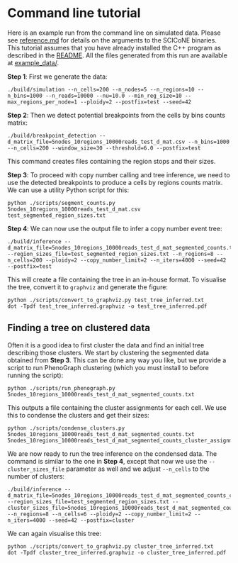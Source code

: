 # Command line tutorial
Here is an example run from the command line on simulated data. Please see [reference.md](../scicone/reference.md) for details on the arguments to the SCICoNE binaries. This tutorial assumes that you have already installed the C++ program as described in the [README](../README.md). All the files generated from this run are available at [example_data/](example_data/).

__Step 1__: First we generate the data:
```
./build/simulation --n_cells=200 --n_nodes=5 --n_regions=10 --n_bins=1000 --n_reads=10000 --nu=10.0 --min_reg_size=10 --max_regions_per_node=1 --ploidy=2 --postfix=test --seed=42
```

__Step 2__: Then we detect potential breakpoints from the cells by bins counts matrix:
```
./build/breakpoint_detection --d_matrix_file=5nodes_10regions_10000reads_test_d_mat.csv --n_bins=1000 --n_cells=200 --window_size=30 --threshold=6.0 --postfix=test
```
This command creates files containing the region stops and their sizes.

__Step 3__: To proceed with copy number calling and tree inference, we need to use the detected breakpoints to produce a cells by regions counts matrix. We can use a utility Python script for this:
```
python ./scripts/segment_counts.py 5nodes_10regions_10000reads_test_d_mat.csv test_segmented_region_sizes.txt
```

__Step 4__: We can now use the output file to infer a copy number event tree:
```
./build/inference --d_matrix_file=5nodes_10regions_10000reads_test_d_mat_segmented_counts.txt --region_sizes_file=test_segmented_region_sizes.txt --n_regions=8 --n_cells=200 --ploidy=2 --copy_number_limit=2 --n_iters=4000 --seed=42 --postfix=test
```
This will create a file containing the tree in an in-house format. To visualise the tree, convert it to `graphviz` and generate the figure:
```
python ./scripts/convert_to_graphviz.py test_tree_inferred.txt
dot -Tpdf test_tree_inferred.graphviz -o test_tree_inferred.pdf
```

## Finding a tree on clustered data
Often it is a good idea to first cluster the data and find an initial tree describing those clusters. We start by clustering the segmented data obtained from __Step 3__. This can be done any way you like, but we provide a script to run PhenoGraph clustering (which you must install to before running the script):
```
python ./scripts/run_phenograph.py 5nodes_10regions_10000reads_test_d_mat_segmented_counts.txt
```

This outputs a file containing the cluster assignments for each cell. We use this to condense the clusters and get their sizes:
```
python ./scripts/condense_clusters.py 5nodes_10regions_10000reads_test_d_mat_segmented_counts.txt 5nodes_10regions_10000reads_test_d_mat_segmented_counts_cluster_assignments.txt
```

We are now ready to run the tree inference on the condensed data. The command is similar to the one in __Step 4__, except that now we use the `--cluster_sizes_file` parameter as well and we adjust `--n_cells` to the number of clusters:
```
./build/inference --d_matrix_file=5nodes_10regions_10000reads_test_d_mat_segmented_counts_condensed.txt  --region_sizes_file=test_segmented_region_sizes.txt --cluster_sizes_file=5nodes_10regions_10000reads_test_d_mat_segmented_counts_cluster_sizes.txt --n_regions=8 --n_cells=6 --ploidy=2 --copy_number_limit=2 --n_iters=4000 --seed=42 --postfix=cluster
```

We can again visualise this tree:
```
python ./scripts/convert_to_graphviz.py cluster_tree_inferred.txt
dot -Tpdf cluster_tree_inferred.graphviz -o cluster_tree_inferred.pdf
```
